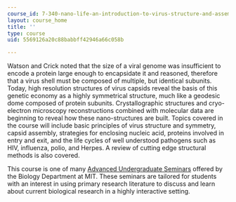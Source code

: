```yaml
---
course_id: 7-340-nano-life-an-introduction-to-virus-structure-and-assembly-fall-2005
layout: course_home
title: ''
type: course
uid: 5569126a20c88babbff42946a66c058b

---
```

Watson and Crick noted that the size of a viral genome was insufficient to encode a protein large enough to encapsidate it and reasoned, therefore that a virus shell must be composed of multiple, but identical subunits. Today, high resolution structures of virus capsids reveal the basis of this genetic economy as a highly symmetrical structure, much like a geodesic dome composed of protein subunits. Crystallographic structures and cryo-electron microscopy reconstructions combined with molecular data are beginning to reveal how these nano-structures are built. Topics covered in the course will include basic principles of virus structure and symmetry, capsid assembly, strategies for enclosing nucleic acid, proteins involved in entry and exit, and the life cycles of well understood pathogens such as HIV, influenza, polio, and Herpes. A review of cutting edge structural methods is also covered.

This course is one of many [Advanced Undergraduate Seminars](https://biology.mit.edu/undergraduate/course_listings/advanced_undergraduate_seminars) offered by the Biology Department at MIT. These seminars are tailored for students with an interest in using primary research literature to discuss and learn about current biological research in a highly interactive setting.
